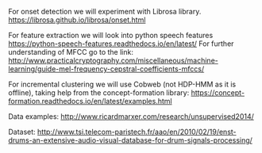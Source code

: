 For onset detection we will experiment with Librosa library. 
https://librosa.github.io/librosa/onset.html

For feature extraction we will look into python speech features
https://python-speech-features.readthedocs.io/en/latest/
	For further understanding of MFCC go to the link:
	http://www.practicalcryptography.com/miscellaneous/machine-learning/guide-mel-frequency-cepstral-coefficients-mfccs/

For incremental clustering we will use Cobweb (not HDP-HMM as it is offline), taking help from the concept-formation library:
https://concept-formation.readthedocs.io/en/latest/examples.html

Data examples:
http://www.ricardmarxer.com/research/unsupervised2014/

Dataset:
http://www.tsi.telecom-paristech.fr/aao/en/2010/02/19/enst-drums-an-extensive-audio-visual-database-for-drum-signals-processing/
